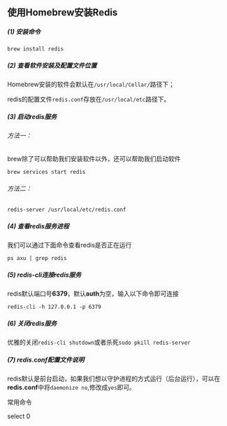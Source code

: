 ## 使用Homebrew安装Redis

##### (1) 安装命令

```
brew install redis
```

##### (2) 查看软件安装及配置文件位置

Homebrew安装的软件会默认在`/usr/local/Cellar/`路径下；

redis的配置文件`redis.conf`存放在`/usr/local/etc`路径下。

##### (3) 启动redis服务

###### 方法一：

brew除了可以帮助我们安装软件以外，还可以帮助我们启动软件

```
brew services start redis
```

###### 方法二：

```
redis-server /usr/local/etc/redis.conf
```

##### (4) 查看redis服务进程

我们可以通过下面命令查看redis是否正在运行

```
ps axu | grep redis
```

##### (5) redis-cli连接redis服务

redis默认端口号**6379**，默认**auth**为空，输入以下命令即可连接

```
redis-cli -h 127.0.0.1 -p 6379
```

##### (6) 关闭redis服务

优雅的关闭`redis-cli shutdown`或者杀死`sudo pkill redis-server`

##### (7) redis.conf配置文件说明

redis默认是前台启动，如果我们想以守护进程的方式运行（后台运行），可以在**redis.conf**中将`daemonize no`,修改成`yes`即可。





常用命令

select 0